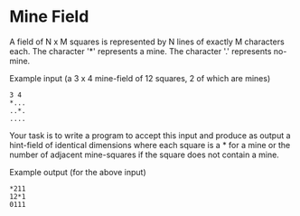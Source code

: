 # Mine Field
A field of N x M squares is represented by N lines
of exactly M characters each.
The character '*' represents a mine.
The character '.' represents no-mine.

Example input (a 3 x 4 mine-field of 12 squares,
2 of which are mines)

```
3 4
*...
..*.
....
```

Your task is to write a program to accept this input
and produce as output a hint-field of identical
dimensions where each square is a * for a mine or
the number of adjacent mine-squares if the square
does not contain a mine.

Example output (for the above input)
```
*211
12*1
0111
```
